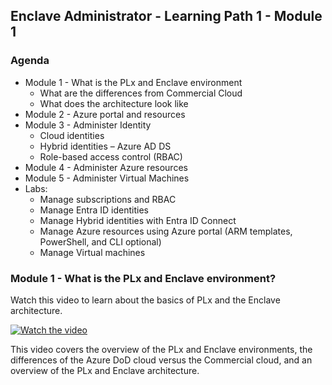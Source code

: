 
## Enclave Administrator - Learning Path 1 - Module 1

### Agenda
* Module 1 - What is the PLx and Enclave environment
    * What are the differences from Commercial Cloud
    * What does the architecture look like
* Module 2 - Azure portal and resources
* Module 3 - Administer Identity
	* Cloud identities
	* Hybrid identities – Azure AD DS
	* Role-based access control (RBAC)
* Module 4 - Administer Azure resources
* Module 5 - Administer Virtual Machines
* Labs:
    * Manage subscriptions and RBAC
	* Manage Entra ID identities
	* Manage Hybrid identities with Entra ID Connect
	* Manage Azure resources using Azure portal (ARM templates, PowerShell, and CLI optional)
	* Manage Virtual machines

### Module 1 - What is the PLx and Enclave environment?

Watch this video to learn about the basics of PLx and the Enclave architecture.

[![Watch the video](https://img.youtube.com/vi/lB3Pb_Eb-tM/hqdefault.jpg)](https://www.youtube.com/embed/lB3Pb_Eb-tM)

This video covers the overview of the PLx and Enclave environments, the differences of the Azure DoD cloud versus the Commercial cloud, and an overview of the PLx and Enclave architecture.
